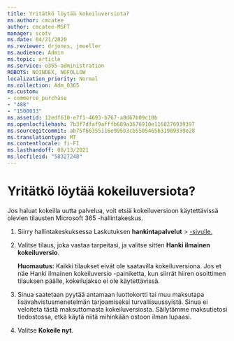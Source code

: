 ```yaml
---
title: Yritätkö löytää kokeiluversiota?
ms.author: cmcatee
author: cmcatee-MSFT
manager: scotv
ms.date: 04/21/2020
ms.reviewer: drjones, jmueller
ms.audience: Admin
ms.topic: article
ms.service: o365-administration
ROBOTS: NOINDEX, NOFOLLOW
localization_priority: Normal
ms.collection: Adm_O365
ms.custom:
- commerce_purchase
- "488"
- "1500033"
ms.assetid: 12edf610-e7f1-4693-b767-a8d67b09c10b
ms.openlocfilehash: 7b3f7dfaf9afffb689a3676910e1160276939397
ms.sourcegitcommit: ab75f66355116e995b3cb5505465b31989339e28
ms.translationtype: MT
ms.contentlocale: fi-FI
ms.lasthandoff: 08/13/2021
ms.locfileid: "58327248"
---
```

# <a name="trying-to-find-a-trial"></a>Yritätkö löytää kokeiluversiota?

Jos haluat kokeilla uutta palvelua, voit etsiä kokeiluversioon käytettävissä olevien tilausten Microsoft 365 -hallintakeskus.
  
1. Siirry hallintakeskuksessa Laskutuksen **hankintapalvelut** \> [-sivulle.](https://go.microsoft.com/fwlink/p/?linkid=868433)

2. Valitse tilaus, joka vastaa tarpeitasi, ja valitse sitten  **Hanki ilmainen kokeiluversio**.

    **Huomautus:** Kaikki tilaukset eivät ole saatavilla kokeiluversiona. Jos et näe Hanki  ilmainen kokeiluversio -painiketta, kun siirrät hiiren osoittimen tilauksen päälle, kokeilujakso ei ole käytettävissä.
  
3. Sinua saatetaan pyytää antamaan luottokortti tai muu maksutapa lisävahvistusmenetelmän tarjoamiseksi turvallisuussyistä. Sinua ei veloiteta tästä maksuttomasta kokeiluversiosta. Säilytämme maksutietosi tiedostossa, etkä käytä niitä mihinkään ostoon ilman lupaasi.

4. Valitse **Kokeile nyt**.